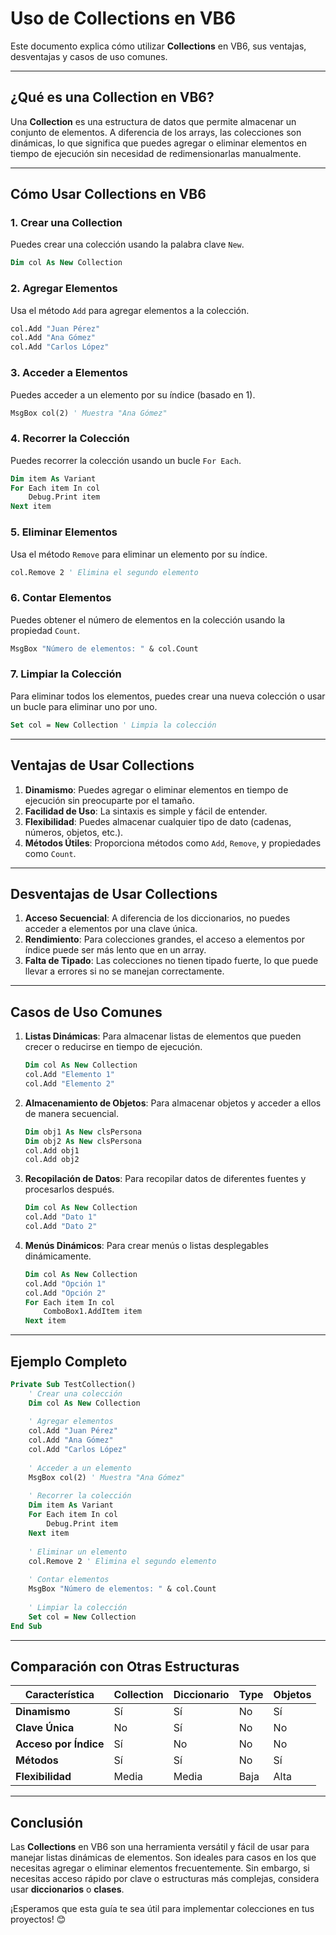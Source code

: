 # Uso de Collections en VB6

Este documento explica cómo utilizar **Collections** en VB6, sus ventajas, desventajas y casos de uso comunes.

---

## ¿Qué es una Collection en VB6?

Una **Collection** es una estructura de datos que permite almacenar un conjunto de elementos. A diferencia de los arrays, las colecciones son dinámicas, lo que significa que puedes agregar o eliminar elementos en tiempo de ejecución sin necesidad de redimensionarlas manualmente.

---

## Cómo Usar Collections en VB6

### 1. **Crear una Collection**
Puedes crear una colección usando la palabra clave `New`.

```vb
Dim col As New Collection
```

### 2. **Agregar Elementos**
Usa el método `Add` para agregar elementos a la colección.

```vb
col.Add "Juan Pérez"
col.Add "Ana Gómez"
col.Add "Carlos López"
```

### 3. **Acceder a Elementos**
Puedes acceder a un elemento por su índice (basado en 1).

```vb
MsgBox col(2) ' Muestra "Ana Gómez"
```

### 4. **Recorrer la Colección**
Puedes recorrer la colección usando un bucle `For Each`.

```vb
Dim item As Variant
For Each item In col
    Debug.Print item
Next item
```

### 5. **Eliminar Elementos**
Usa el método `Remove` para eliminar un elemento por su índice.

```vb
col.Remove 2 ' Elimina el segundo elemento
```

### 6. **Contar Elementos**
Puedes obtener el número de elementos en la colección usando la propiedad `Count`.

```vb
MsgBox "Número de elementos: " & col.Count
```

### 7. **Limpiar la Colección**
Para eliminar todos los elementos, puedes crear una nueva colección o usar un bucle para eliminar uno por uno.

```vb
Set col = New Collection ' Limpia la colección
```

---

## Ventajas de Usar Collections

1. **Dinamismo**: Puedes agregar o eliminar elementos en tiempo de ejecución sin preocuparte por el tamaño.
2. **Facilidad de Uso**: La sintaxis es simple y fácil de entender.
3. **Flexibilidad**: Puedes almacenar cualquier tipo de dato (cadenas, números, objetos, etc.).
4. **Métodos Útiles**: Proporciona métodos como `Add`, `Remove`, y propiedades como `Count`.

---

## Desventajas de Usar Collections

1. **Acceso Secuencial**: A diferencia de los diccionarios, no puedes acceder a elementos por una clave única.
2. **Rendimiento**: Para colecciones grandes, el acceso a elementos por índice puede ser más lento que en un array.
3. **Falta de Tipado**: Las colecciones no tienen tipado fuerte, lo que puede llevar a errores si no se manejan correctamente.

---

## Casos de Uso Comunes

1. **Listas Dinámicas**: Para almacenar listas de elementos que pueden crecer o reducirse en tiempo de ejecución.
   ```vb
   Dim col As New Collection
   col.Add "Elemento 1"
   col.Add "Elemento 2"
   ```

2. **Almacenamiento de Objetos**: Para almacenar objetos y acceder a ellos de manera secuencial.
   ```vb
   Dim obj1 As New clsPersona
   Dim obj2 As New clsPersona
   col.Add obj1
   col.Add obj2
   ```

3. **Recopilación de Datos**: Para recopilar datos de diferentes fuentes y procesarlos después.
   ```vb
   Dim col As New Collection
   col.Add "Dato 1"
   col.Add "Dato 2"
   ```

4. **Menús Dinámicos**: Para crear menús o listas desplegables dinámicamente.
   ```vb
   Dim col As New Collection
   col.Add "Opción 1"
   col.Add "Opción 2"
   For Each item In col
       ComboBox1.AddItem item
   Next item
   ```

---

## Ejemplo Completo

```vb
Private Sub TestCollection()
    ' Crear una colección
    Dim col As New Collection
    
    ' Agregar elementos
    col.Add "Juan Pérez"
    col.Add "Ana Gómez"
    col.Add "Carlos López"
    
    ' Acceder a un elemento
    MsgBox col(2) ' Muestra "Ana Gómez"
    
    ' Recorrer la colección
    Dim item As Variant
    For Each item In col
        Debug.Print item
    Next item
    
    ' Eliminar un elemento
    col.Remove 2 ' Elimina el segundo elemento
    
    ' Contar elementos
    MsgBox "Número de elementos: " & col.Count
    
    ' Limpiar la colección
    Set col = New Collection
End Sub
```

---

## Comparación con Otras Estructuras

| **Característica**       | **Collection**     | **Diccionario**     | **Type**           | **Objetos**        |
|--------------------------|--------------------|---------------------|--------------------|--------------------|
| **Dinamismo**            | Sí                 | Sí                  | No                 | Sí                 |
| **Clave Única**          | No                 | Sí                  | No                 | No                 |
| **Acceso por Índice**    | Sí                 | No                  | No                 | No                 |
| **Métodos**              | Sí                 | Sí                  | No                 | Sí                 |
| **Flexibilidad**         | Media              | Media               | Baja               | Alta               |

---

## Conclusión

Las **Collections** en VB6 son una herramienta versátil y fácil de usar para manejar listas dinámicas de elementos. Son ideales para casos en los que necesitas agregar o eliminar elementos frecuentemente. Sin embargo, si necesitas acceso rápido por clave o estructuras más complejas, considera usar **diccionarios** o **clases**.

¡Esperamos que esta guía te sea útil para implementar colecciones en tus proyectos! 😊